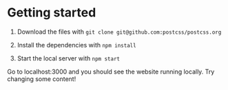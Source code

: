# Getting started

1. Download the files with `git clone git@github.com:postcss/postcss.org`

2. Install the dependencies with `npm install`

3. Start the local server with `npm start`

Go to localhost:3000 and you should see the website running locally. Try changing some content!
